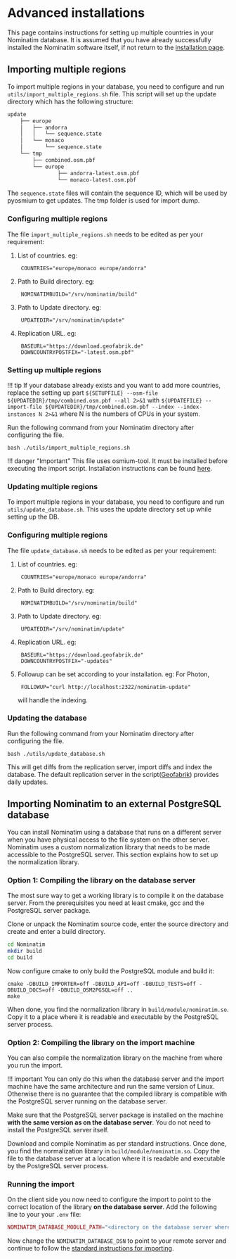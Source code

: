 # Advanced installations

This page contains instructions for setting up multiple countries in 
your Nominatim database. It is assumed that you have already successfully
installed the Nominatim software itself, if not return to the 
[installation page](Installation.md).

## Importing multiple regions

To import multiple regions in your database, you need to configure and run `utils/import_multiple_regions.sh` file. This script will set up the update directory which has the following structure:

```bash
update
    ├── europe
    │   ├── andorra
    │   │   └── sequence.state
    │   └── monaco
    │       └── sequence.state
    └── tmp
        ├── combined.osm.pbf
        └── europe
                ├── andorra-latest.osm.pbf
                └── monaco-latest.osm.pbf


```

The `sequence.state` files will contain the sequence ID, which will be used by pyosmium to get updates. The tmp folder is used for import dump.

### Configuring multiple regions

The file `import_multiple_regions.sh` needs to be edited as per your requirement:

1. List of countries. eg:

        COUNTRIES="europe/monaco europe/andorra"

2. Path to Build directory. eg:

        NOMINATIMBUILD="/srv/nominatim/build"

3. Path to Update directory. eg:
        
        UPDATEDIR="/srv/nominatim/update"

4. Replication URL. eg:
    
        BASEURL="https://download.geofabrik.de"
        DOWNCOUNTRYPOSTFIX="-latest.osm.pbf"

### Setting up multiple regions

!!! tip
    If your database already exists and you want to add more countries,
    replace the setting up part
    `${SETUPFILE} --osm-file ${UPDATEDIR}/tmp/combined.osm.pbf --all 2>&1`
    with `${UPDATEFILE} --import-file ${UPDATEDIR}/tmp/combined.osm.pbf --index --index-instances N 2>&1`
    where N is the numbers of CPUs in your system.

Run the following command from your Nominatim directory after configuring the file.

    bash ./utils/import_multiple_regions.sh

!!! danger "Important"
        This file uses osmium-tool. It must be installed before executing the import script.
        Installation instructions can be found [here](https://osmcode.org/osmium-tool/manual.html#installation).

### Updating multiple regions

To import multiple regions in your database, you need to configure and run ```utils/update_database.sh```.
This uses the update directory set up while setting up the DB.   

### Configuring multiple regions

The file `update_database.sh` needs to be edited as per your requirement:

1. List of countries. eg:

        COUNTRIES="europe/monaco europe/andorra"

2. Path to Build directory. eg:

        NOMINATIMBUILD="/srv/nominatim/build"

3. Path to Update directory. eg:
        
        UPDATEDIR="/srv/nominatim/update"

4. Replication URL. eg:
    
        BASEURL="https://download.geofabrik.de"
        DOWNCOUNTRYPOSTFIX="-updates"

5. Followup can be set according to your installation. eg: For Photon,

        FOLLOWUP="curl http://localhost:2322/nominatim-update"

    will handle the indexing.

### Updating the database

Run the following command from your Nominatim directory after configuring the file.

    bash ./utils/update_database.sh

This will get diffs from the replication server, import diffs and index the database. The default replication server in the script([Geofabrik](https://download.geofabrik.de)) provides daily updates.

## Importing Nominatim to an external PostgreSQL database

You can install Nominatim using a database that runs on a different server when
you have physical access to the file system on the other server. Nominatim
uses a custom normalization library that needs to be made accessible to the
PostgreSQL server. This section explains how to set up the normalization
library.

### Option 1: Compiling the library on the database server

The most sure way to get a working library is to compile it on the database
server. From the prerequisites you need at least cmake, gcc and the
PostgreSQL server package.

Clone or unpack the Nominatim source code, enter the source directory and
create and enter a build directory.

```sh
cd Nominatim
mkdir build
cd build
```

Now configure cmake to only build the PostgreSQL module and build it:

```
cmake -DBUILD_IMPORTER=off -DBUILD_API=off -DBUILD_TESTS=off -DBUILD_DOCS=off -DBUILD_OSM2PGSQL=off ..
make
```

When done, you find the normalization library in `build/module/nominatim.so`.
Copy it to a place where it is readable and executable by the PostgreSQL server
process.

### Option 2: Compiling the library on the import machine

You can also compile the normalization library on the machine from where you
run the import.

!!! important
    You can only do this when the database server and the import machine have
    the same architecture and run the same version of Linux. Otherwise there is
    no guarantee that the compiled library is compatible with the PostgreSQL
    server running on the database server.

Make sure that the PostgreSQL server package is installed on the machine
**with the same version as on the database server**. You do not need to install
the PostgreSQL server itself.

Download and compile Nominatim as per standard instructions. Once done, you find
the normalization library in `build/module/nominatim.so`. Copy the file to
the database server at a location where it is readable and executable by the
PostgreSQL server process.

### Running the import

On the client side you now need to configure the import to point to the
correct location of the library **on the database server**. Add the following
line to your your `.env` file:

```php
NOMINATIM_DATABASE_MODULE_PATH="<directory on the database server where nominatim.so resides>"
```

Now change the `NOMINATIM_DATABASE_DSN` to point to your remote server and continue
to follow the [standard instructions for importing](/admin/Import).
